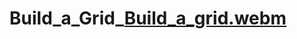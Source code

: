 # Build_a_Grid_[Build_a_grid.webm](https://user-images.githubusercontent.com/110240819/235318745-db4385f9-d72e-457e-81bf-5658ca0ee00b.webm)
